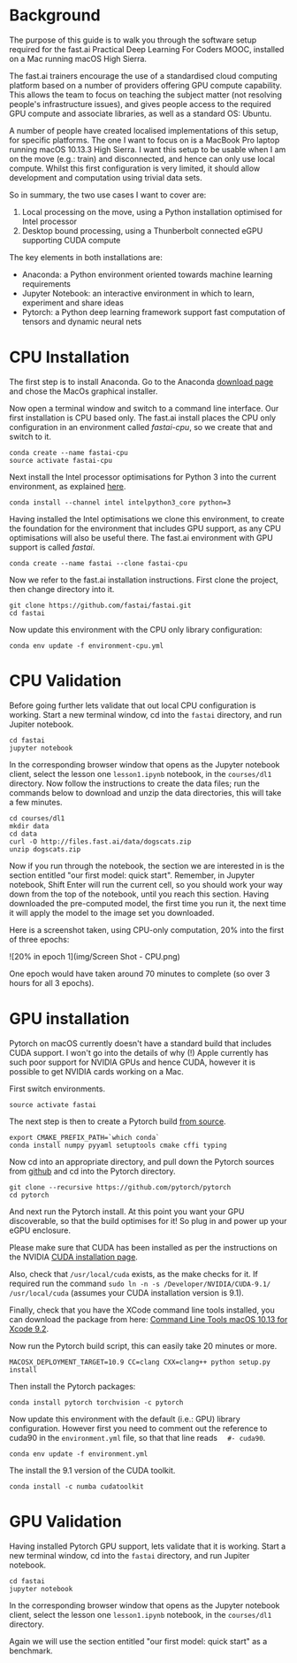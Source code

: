 # Background
The purpose of this guide is to walk you through the software setup required
for the fast.ai Practical Deep Learning For Coders MOOC, installed on a Mac
running macOS High Sierra.

The fast.ai trainers encourage the use of a standardised cloud computing platform
based on a number of providers offering GPU compute capability. This allows the team
to focus on teaching the subject matter (not resolving people's infrastructure
issues), and gives people access to the required GPU compute and associate libraries,
as well as a standard OS: Ubuntu.

A number of people have created localised implementations of this setup, for specific
platforms. The one I want to focus on is a MacBook Pro laptop running macOS 10.13.3
High Sierra. I want this setup to be usable when I am on the move (e.g.: train) and
disconnected, and hence can only use local compute. Whilst this first configuration
is very limited, it should allow development and computation using trivial data sets.

So in summary, the two use cases I want to cover are:

1. Local processing on the move, using a Python installation optimised for Intel processor
2. Desktop bound processing, using a Thunberbolt connected eGPU supporting CUDA compute

The key elements in both installations are:

* Anaconda: a Python environment oriented towards machine learning requirements
* Jupyter Notebook: an interactive environment in which to learn, experiment and share ideas
* Pytorch: a Python deep learning framework support fast computation of tensors and dynamic neural nets

# CPU Installation

The first step is to install Anaconda. Go to the Anaconda [download page](https://www.anaconda.com/download/#macos)
and chose the MacOs graphical installer.

Now open a terminal window and switch to a command line interface.
Our first installation is CPU based only. The fast.ai install places the CPU only
configuration in an environment called *fastai-cpu*, so we create that and switch to it.

~~~~
conda create --name fastai-cpu
source activate fastai-cpu
~~~~

Next install the Intel processor optimisations for Python 3 into the current environment,
as explained [here](https://software.intel.com/en-us/articles/using-intel-distribution-for-python-with-anaconda).

~~~~
conda install --channel intel intelpython3_core python=3
~~~~

Having installed the Intel optimisations we clone this environment, to create the
foundation for the environment that includes GPU support, as any CPU optimisations
will also be useful there. The fast.ai environment with GPU support is called *fastai*.

~~~~
conda create --name fastai --clone fastai-cpu
~~~~

Now we refer to the fast.ai installation instructions. First clone the project,
then change directory into it.

~~~~
git clone https://github.com/fastai/fastai.git
cd fastai
~~~~

Now update this environment with the CPU only library configuration:

~~~~
conda env update -f environment-cpu.yml
~~~~

# CPU Validation

Before going further lets validate that out local CPU configuration is working.
Start a new terminal window, cd into the `fastai` directory, and run Jupiter notebook.

~~~~
cd fastai
jupyter notebook
~~~~

In the corresponding browser window that opens as the Jupyter notebook client,
select the lesson one `lesson1.ipynb` notebook, in the `courses/dl1` directory.
Now follow the instructions to create the data files; run the commands below to
download and unzip the data directories, this will take a few minutes.

~~~~
cd courses/dl1
mkdir data
cd data
curl -O http://files.fast.ai/data/dogscats.zip
unzip dogscats.zip
~~~~

Now if you run through the notebook, the section we are interested in is the section entitled
"our first model: quick start". Remember, in Jupyter notebook, Shift Enter will run
the current cell, so you should work your way down from the top of the notebook,
until you reach this section. Having downloaded the pre-computed model, the first
time you run it, the next time it will apply the model to the image set you downloaded.

Here is a screenshot taken, using CPU-only computation, 20% into the first of three epochs:

![20% in epoch 1](img/Screen Shot - CPU.png)

One epoch would have taken around 70 minutes to complete (so over 3 hours for all 3 epochs).

# GPU installation

Pytorch on macOS currently doesn't have a standard build that includes CUDA support.
I won't go into the details of why (!) Apple currently has such poor support for
NVIDIA GPUs and hence CUDA, however it is possible to get NVIDIA cards working on a Mac.

First switch environments.

~~~~
source activate fastai
~~~~

The next step is then to create a Pytorch build [from source](https://github.com/pytorch/pytorch#from-source).

~~~~
export CMAKE_PREFIX_PATH=`which conda`
conda install numpy pyyaml setuptools cmake cffi typing
~~~~

Now cd into an appropriate directory, and pull down the Pytorch sources from [github](https://github.com/pytorch)
and cd into the Pytorch directory.

~~~~
git clone --recursive https://github.com/pytorch/pytorch
cd pytorch
~~~~

And next run the Pytorch install. At this point you want your GPU discoverable,
so that the build optimises for it! So plug in and power up your eGPU enclosure.

Please make sure that CUDA has been installed as per the instructions on the NVIDIA
[CUDA installation page](http://docs.nvidia.com/cuda/cuda-installation-guide-mac-os-x/index.html).

Also, check that `/usr/local/cuda` exists, as the make checks for it. If required
run the command `sudo ln -n -s /Developer/NVIDIA/CUDA-9.1/ /usr/local/cuda`
(assumes your CUDA installation version is 9.1).

Finally, check that you have the XCode command line tools installed, you can download
the package from here: [Command Line Tools macOS 10.13 for Xcode 9.2](https://download.developer.apple.com/Developer_Tools/Command_Line_Tools_macOS_10.13_for_Xcode_9.2/Command_Line_Tools_macOS_10.13_for_Xcode_9.2.dmg).

Now run the Pytorch build script, this can easily take 20 minutes or more.

~~~~
MACOSX_DEPLOYMENT_TARGET=10.9 CC=clang CXX=clang++ python setup.py install
~~~~

Then install the Pytorch packages:

~~~~
conda install pytorch torchvision -c pytorch
~~~~

Now update this environment with the default (i.e.: GPU) library configuration.
However first you need to comment out the reference to cuda90 in the `environment.yml`
file, so that that line reads `  #- cuda90`.

~~~~
conda env update -f environment.yml
~~~~

The install the 9.1 version of the CUDA toolkit.

~~~~
conda install -c numba cudatoolkit
~~~~

# GPU Validation

Having installed Pytorch GPU support, lets validate that it is working.
Start a new terminal window, cd into the `fastai` directory, and run Jupiter notebook.

~~~~
cd fastai
jupyter notebook
~~~~

In the corresponding browser window that opens as the Jupyter notebook client,
select the lesson one `lesson1.ipynb` notebook, in the `courses/dl1` directory.

Again we will use the section entitled "our first model: quick start" as a benchmark.
